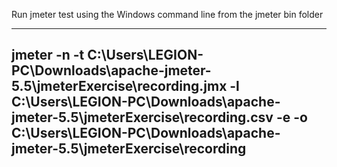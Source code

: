 Run jmeter test using the Windows command line from the jmeter bin folder

----
jmeter -n -t C:\Users\LEGION-PC\Downloads\apache-jmeter-5.5\jmeterExercise\recording.jmx -l C:\Users\LEGION-PC\Downloads\apache-jmeter-5.5\jmeterExercise\recording.csv -e -o C:\Users\LEGION-PC\Downloads\apache-jmeter-5.5\jmeterExercise\recording
----

